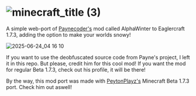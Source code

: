 # ![minecraft_title (3)](https://github.com/user-attachments/assets/71a54baa-bc93-47a6-b64e-5ce0fabfbcc6)

A simple web-port of [Paynecoder's](https://github.com/Paynecoder) mod called AlphaWinter to Eaglercraft 1.7.3, adding the option to make your worlds snowy!

![2025-06-24_04 16 10](https://github.com/user-attachments/assets/a1a9babf-5d52-4909-95ce-5b1420153b36)

If you want to use the deobfuscated source code from Payne's project, I left it in this repo. But please, credit him for this cool mod! If you want the mod for regular Beta 1.7.3, check out his profile, it will be there!

By the way, this mod port was made with [PeytonPlayz's](https://github.com/PeytonPlayz595) Minecraft Beta 1.7.3 port. Check him out aswell!
